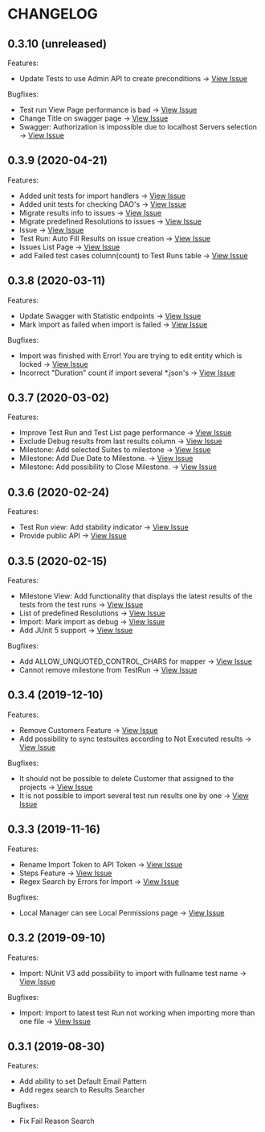 # CHANGELOG

## 0.3.10 (unreleased)

Features:
  - Update Tests to use Admin API to create preconditions -> [View Issue](https://github.com/aquality-automation/aquality-tracking/issues/100)

Bugfixes:
  - Test run View Page performance is bad -> [View Issue](https://github.com/aquality-automation/aquality-tracking/issues/99)
  - Change Title on swagger page -> [View Issue](https://github.com/aquality-automation/aquality-tracking/issues/98)
  - Swagger: Authorization is impossible due to localhost Servers selection -> [View Issue](https://github.com/aquality-automation/aquality-tracking/issues/85)

## 0.3.9 (2020-04-21)

Features:
  - Added unit tests for import handlers -> [View Issue](https://github.com/aquality-automation/aquality-tracking/issues/81)
  - Added unit tests for checking DAO's -> [View Issue](https://github.com/aquality-automation/aquality-tracking/issues/80)
  - Migrate results info to issues -> [View Issue](https://github.com/aquality-automation/aquality-tracking/issues/82)
  - Migrate predefined Resolutions to issues -> [View Issue](https://github.com/aquality-automation/aquality-tracking/issues/83)
  - Issue -> [View Issue](https://github.com/aquality-automation/aquality-tracking/issues/69)
  - Test Run: Auto Fill Results on issue creation -> [View Issue](https://github.com/aquality-automation/aquality-tracking/issues/77)
  - Issues List Page -> [View Issue](https://github.com/aquality-automation/aquality-tracking/issues/75)
  - add Failed test cases column(count) to Test Runs table -> [View Issue](https://github.com/aquality-automation/aquality-tracking/issues/92)

## 0.3.8 (2020-03-11)

Features:
  - Update Swagger with Statistic endpoints -> [View Issue](https://github.com/aquality-automation/aquality-tracking/issues/76)
  - Mark import as failed when import is failed -> [View Issue](https://github.com/aquality-automation/aquality-tracking/issues/79)

Bugfixes:
  - Import was finished with Error! You are trying to edit entity which is locked -> [View Issue](https://github.com/aquality-automation/aquality-tracking/issues/44)
  - Incorrect "Duration" count if import several *.json's -> [View Issue](https://github.com/aquality-automation/aquality-tracking/issues/37)

## 0.3.7 (2020-03-02)

Features:
  - Improve Test Run and Test List page performance -> [View Issue](https://github.com/aquality-automation/aquality-tracking/issues/71)
  - Exclude Debug results from last results column -> [View Issue](https://github.com/aquality-automation/aquality-tracking/issues/70)
  - Milestone: Add selected Suites to milestone -> [View Issue](https://github.com/aquality-automation/aquality-tracking/issues/63)
  - Milestone: Add Due Date to Milestone. -> [View Issue](https://github.com/aquality-automation/aquality-tracking/issues/61)
  - Milestone: Add possibility to Close Milestone. -> [View Issue](https://github.com/aquality-automation/aquality-tracking/issues/62)

## 0.3.6 (2020-02-24)

Features:
  - Test Run view: Add stability indicator -> [View Issue](https://github.com/aquality-automation/aquality-tracking/issues/60)
  - Provide public API -> [View Issue](https://github.com/aquality-automation/aquality-tracking/issues/56)

## 0.3.5 (2020-02-15)

Features:
  - Milestone View: Add functionality that displays the latest results of the tests from the test runs -> [View Issue](https://github.com/aquality-automation/aquality-tracking/issues/11)
  - List of predefined Resolutions -> [View Issue](https://github.com/aquality-automation/aquality-tracking/issues/26)
  - Import: Mark import as debug  -> [View Issue](https://github.com/aquality-automation/aquality-tracking/issues/47)
  - Add JUnit 5 support -> [View Issue](https://github.com/aquality-automation/aquality-tracking/issues/33)
  
Bugfixes:
  - Add ALLOW_UNQUOTED_CONTROL_CHARS for mapper -> [View Issue](https://github.com/aquality-automation/aquality-tracking/issues/45)
  - Cannot remove milestone from TestRun -> [View Issue](https://github.com/aquality-automation/aquality-tracking/issues/50)

## 0.3.4 (2019-12-10)

Features:
  - Remove Customers Feature -> [View Issue](https://github.com/aquality-automation/aquality-tracking/issues/25)
  - Add possibility to sync testsuites according to Not Executed results -> [View Issue](https://github.com/aquality-automation/aquality-tracking/issues/32)

Bugfixes:
  - It should not be possible to delete Customer that assigned to the projects -> [View Issue](https://github.com/aquality-automation/aquality-tracking/issues/9)
  - It is not possible to import several test run results one by one -> [View Issue](https://github.com/aquality-automation/aquality-tracking/issues/35)

## 0.3.3 (2019-11-16)

Features:
  - Rename Import Token to API Token -> [View Issue](https://github.com/aquality-automation/aquality-tracking-ui/issues/23)
  - Steps Feature -> [View Issue](https://github.com/aquality-automation/aquality-tracking-ui/issues/46)
  - Regex Search by Errors for Import -> [View Issue](https://github.com/aquality-automation/aquality-tracking/issues/17)

Bugfixes:
  - Local Manager can see Local Permissions page -> [View Issue](https://github.com/aquality-automation/aquality-tracking-ui/issues/22)

## 0.3.2 (2019-09-10)

Features:

  - Import: NUnit V3 add possibility to import with fullname test name  -> [View Issue](https://github.com/aquality-automation/aquality-tracking-ui/issues/27)

Bugfixes:

  - Import: Import to latest test Run not working when importing more than one file  -> [View Issue](https://github.com/aquality-automation/aquality-tracking-ui/issues/29)

## 0.3.1 (2019-08-30)

Features:

  - Add ability to set Default Email Pattern
  - Add regex search to Results Searcher

Bugfixes:

  - Fix Fail Reason Search
